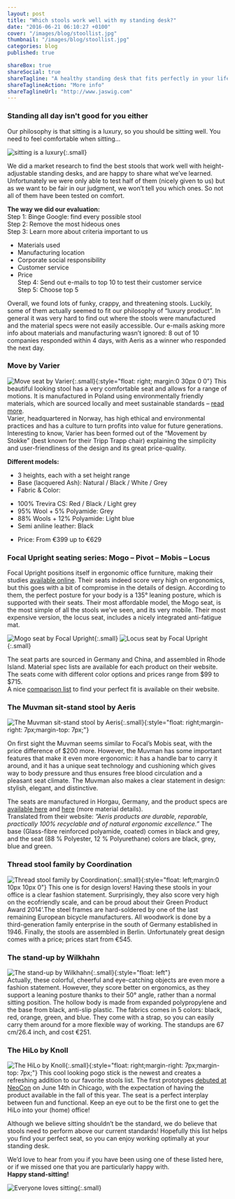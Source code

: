 ```yaml
---
layout: post
title: "Which stools work well with my standing desk?"
date: "2016-06-21 06:10:27 +0100"
cover: "/images/blog/stoollist.jpg"
thumbnail: "/images/blog/stoollist.jpg"
categories: blog
published: true

shareBox: true
shareSocial: true
shareTagline: "A healthy standing desk that fits perfectly in your life"
shareTaglineAction: "More info"
shareTaglineUrl: "http://www.jaswig.com"
---
```


### Standing all day isn't good for you either

Our philosophy is that sitting is a luxury, so you should be sitting well. You need to feel comfortable when sitting…
<!--more-->

![sitting is a luxury](/images/blog/happysitting.jpg){:.small}

We did a market research to find the best stools that work well with height-adjustable standing desks, and are happy to share what we’ve learned. Unfortunately we were only able to test half of them (nicely given to us) but as we want to be fair in our judgment, we won’t tell you which ones. So not all of them have been tested on comfort.

**The way we did our evaluation:**  
Step 1: Binge Google: find every possible stool  
Step 2: Remove the most hideous ones   
Step 3: Learn more about criteria important to us  
- Materials used  
- Manufacturing location  
- Corporate social responsibility  
- Customer service  
- Price  
Step 4: Send out e-mails to top 10 to test their customer service  
Step 5: Choose top 5


Overall, we found lots of funky, crappy, and threatening stools. Luckily, some of them actually seemed to fit our philosophy of “luxury product”. In general it was very hard to find out where the stools were manufactured and the material specs were not easily accessible. Our e-mails asking more info about materials and manufacturing wasn’t ignored: 8 out of 10 companies responded within 4 days, with Aeris as a winner who responded the next day.


### Move by Varier  

![Move seat by Varier](/images/blog/variermove.jpg){:.small}{:style="float: right; margin:0 30px 0 0"}
This beautiful looking stool has a very comfortable seat and allows for a range of motions. It is manufactured in Poland using environmentally friendly materials, which are sourced locally and meet sustainable standards – [read more](http://lib.store.yahoo.net/lib/thehumansolution/varier-move-standing-stool-data-sheet.pdf).  
Varier, headquartered in Norway, has high ethical and environmental practices and has a culture to turn profits into value for future generations. Interesting to know, Varier has been formed out of the “Movement by Stokke” (best known for their Tripp Trapp chair) explaining the simplicity and user-friendliness of the design and its great price-quality.


**Different models:**  
- 3 heights, each with a set height range  
- Base (lacquered Ash): Natural / Black / White / Grey  
- Fabric & Color:  
 * 100% Trevira CS: Red / Black / Light grey  
 * 95% Wool + 5% Polyamide: Grey  
 * 88% Wools + 12% Polyamide:  Light blue  
 * Semi aniline leather: Black  
- Price: From €399 up to €629


### Focal Upright seating series: Mogo – Pivot – Mobis – Locus  
Focal Upright positions itself in ergonomic office furniture, making their studies [available online](http://www.focaluprightfurniture.com/experience/the-science/). Their seats indeed score very high on ergonomics, but this goes with a bit of compromise in the details of design. According to them, the perfect posture for your body is a 135° leaning posture, which is supported with their seats. Their most affordable model, the Mogo seat, is the most simple of all the stools we’ve seen, and its very mobile. Their most expensive version, the locus seat, includes a nicely integrated anti-fatigue mat.

![Mogo seat by Focal Upright](/images/blog/focalmogo.jpg){:.small} ![Locus seat by Focal Upright](/images/blog/focallocus.jpg){:.small}

The seat parts are sourced in Germany and China, and assembled in Rhode Island. Material spec lists are available for each product on their website. The seats come with different color options and prices range from $99 to $715.  
A nice [comparison list](http://www.focaluprightfurniture.com/product-comparison/) to find your perfect fit is available on their website.


### The Muvman sit-stand stool by Aeris 

![The Muvman sit-stand stool by Aeris](/images/blog/aerismuvman.png){:.small}{:style="float: right;margin-right: 7px;margin-top: 7px;"}

On first sight the Muvman seems similar to Focal’s Mobis seat, with the price difference of $200 more. However, the Muvman has some important features that make it even more ergonomic: it has a handle bar to carry it around, and it has a unique seat technology and cushioning which gives way to body pressure and thus ensures free blood circulation and a pleasant seat climate. The Muvman also makes a clear statement in design: stylish, elegant, and distinctive.

The seats are manufactured in Horgau, Germany, and the product specs are [available here](http://www.aeris.de/fileadmin/images/pdf/en/muvman_product_specification_sheet.pdf) and [here](http://www.upliftdesk.com/content/muvman-brochure.pdf) (more material details).  
Translated from their website: *”Aeris products are durable, reparable, practically 100% recyclable and of natural ergonomic excellence.”*
The base (Glass-fibre reinforced polyamide, coated) comes in black and grey, and the seat (88 % Polyester, 12 % Polyurethane) colors are black, grey, blue and green. 


### Thread stool family by Coordination  

![Thread stool family by Coordination](/images/blog/coordinationthread.jpg){:.small}{:style="float: left;margin:0 10px 10px 0"} This one is for design lovers! Having these stools in your office is a clear fashion statement. Surprisingly, they also score very high on the ecofriendly scale, and can be proud about their Green Product Award 2014‘.The steel frames are hard-soldered by one of the last remaining European bicycle manufacturers. All woodwork is done by a third-generation family enterprise in the south of Germany established in 1946. Finally, the stools are assembled in Berlin. Unfortunately great design comes with a price; prices start from €545. 


### The stand-up by Wilkhahn  

![The stand-up by Wilkhahn](/images/blog/wilkhahnstandup.jpg){:.small}{:style="float: left"}  
Actually, these colorful, cheerful and eye-catching objects are even more a fashion statement. However, they score better on ergonomics, as they support a leaning posture thanks to their 50° angle, rather than a normal sitting position. The hollow body is made from expanded polypropylene and the base from black, anti-slip plastic. The fabrics comes in 5 colors: black, red, orange, green, and blue. They come with a strap, so you can easily carry them around for a more flexible way of working. The standups are 67 cm/26.4 inch, and cost €251.

### The HiLo by Knoll  

![The HiLo by Knoll](/images/blog/knollhilo.jpg){:.small}{:style="float: right;margin-right: 7px;margin-top: 7px;"} This cool looking pogo stick is the newest and creates a refreshing addition to our favorite stools list. The first prototypes [debuted at NeoCon](http://www.fastcodesign.com/3060877/wanted/the-new-office-chair-portable-lightweight-and-shaped-like-a-pogo-stick) on June 14th in Chicago, with the expectation of having the product available in the fall of this year. The seat is a perfect interplay between fun and functional. Keep an eye out to be the first one to get the HiLo into your (home) office!

Although we believe sitting shouldn’t be the standard, we do believe that stools need to perform above our current standards! Hopefully this list helps you find your perfect seat, so you can enjoy working optimally at your standing desk. 

We’d love to hear from you if you have been using one of these listed here, or if we missed one that you are particularly happy with.  
**Happy stand-sitting!**

![Everyone loves sitting](/images/blog/piglovessitting.jpg){:.small}

